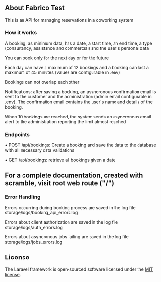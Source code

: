 
## About Fabrico Test

This is an API for managing reservations in a coworking system

### How it works

A booking, as minimum data, has a date, a start time, an end time, a type (consultancy, assistance and commercial) and the user's personal data

You can book only for the next day or for the future

Each day can have a maximum of 12 bookings and a booking can last a maximum of 45 minutes (values are configurable in .env)

Bookings can not overlap each other

Notifications: after saving a booking, an asyncronous confirmation email is sent to the customer and the administration (admin email configurable in .env). The confirmation email contains the user's name and details of the booking.

When 10 bookings are reached, the system sends an asyncronous email alert to the administration reporting the limit almost reached

### Endpoints

• POST /api/bookings: Create a booking and save the data to the database with all necessary data validations

• GET /api/bookings: retrieve all bookings given a date

## For a complete documentation, created with scramble, visit root web route ("/")

### Error Handling

Errors occurring during booking process are saved in the log file storage/logs/booking_api_errors.log

Errors about client authorization are saved in the log file storage/logs/auth_errors.log

Errors about asyncronous jobs failing are saved in the log file storage/logs/jobs_errors.log

## License

The Laravel framework is open-sourced software licensed under the [MIT license](https://opensource.org/licenses/MIT).
